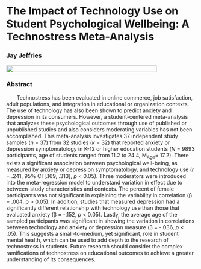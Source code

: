 # The Impact of Technology Use on Student Psychological Wellbeing: A Technostress Meta-Analysis
### Jay Jeffries 
<img align="left" width="400" height="18" src="https://ucomm.unl.edu/images/brand-book/Our-marks/UNL-Name-CMYK.jpg">
&nbsp;

### Abstract

&nbsp;&nbsp;&nbsp;&nbsp;&nbsp;&nbsp; Technostress has been evaluated in online commerce, job satisfaction, adult populations, and integration in educational or organization contexts. The use of technology has also been shown to predict anxiety and depression in its consumers. However, a student-centered meta-analysis that analyzes these psychological outcomes through use of published or unpublished studies and also considers moderating variables has not been accomplished. This meta-analysis investigates 37 independent study samples (*n* = 37) from 32 studies (*k* = 32) that reported anxiety or depression symptomatology in K-12 or higher education students (*N* = 9893 participants, age of students ranged from 11.2 to 24.4, M<sub>Age</sub>= 17.2). There exists a significant association between psychological well-being, as measured by anxiety or depression symptomatology, and technology use (*r* = .241, 95% CI [.169, .313], *p* < 0.05). Three moderators were introduced into the meta-regression model to understand variation in effect due to between-study characteristics and contexts. The percent of female participants was not significant in explaining the variability in correlation (&beta; = .004, p > 0.05). In addition, studies that measured depression had a significantly different relationship with technology use than those that evaluated anxiety (&beta; = -.152, *p* < 0.05). Lastly, the average age of the sampled participants was significant in showing the variation in correlations between technology and anxiety or depression measure (&beta; = -.036, *p* < .05). This suggests a small-to-medium, yet significant, role in student mental health, which can be used to add depth to the research of technostress in students. Future research should consider the complex ramifications of technostress on educational outcomes to achieve a greater understanding of its consequences. 

